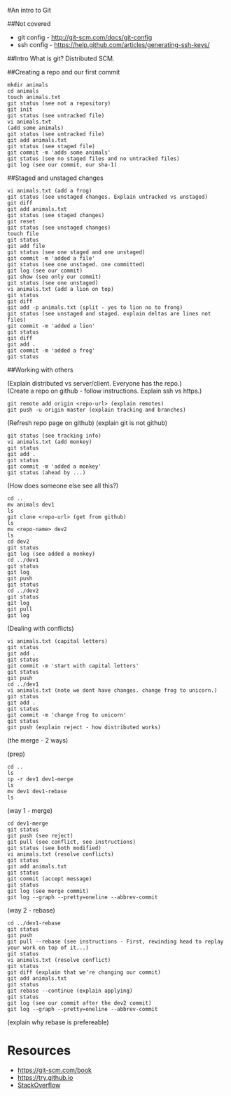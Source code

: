 #An intro to Git

##Not covered
* git config - http://git-scm.com/docs/git-config
* ssh config - https://help.github.com/articles/generating-ssh-keys/

##Intro
What is git? Distributed SCM.

##Creating a repo and our first commit

```
mkdir animals
cd animals
touch animals.txt
git status (see not a repository)
git init
git status (see untracked file)
vi animals.txt
(add some animals)
git status (see untracked file)
git add animals.txt
git status (see staged file)
git commit -m 'adds some animals'
git status (see no staged files and no untracked files)
git log (see our commit, our sha-1)
```

##Staged and unstaged changes

```
vi animals.txt (add a frog)
git status (see unstaged changes. Explain untracked vs unstaged)
git diff
git add animals.txt
git status (see staged changes)
git reset
git status (see unstaged changes)
touch file
git status
git add file
git status (see one staged and one unstaged)
git commit -m 'added a file'
git status (see one unstaged. one committed)
git log (see our commit)
git show (see only our commit)
git status (see one unstaged)
vi animals.txt (add a lion on top)
git status
git diff
git add -p animals.txt (split - yes to lion no to frong)
git status (see unstaged and staged. explain deltas are lines not files)
git commit -m 'added a lion'
git status
git diff
git add .
git commit -m 'added a frog'
git status
```

##Working with others

(Explain distributed vs server/client. Everyone has the repo.)  
(Create a repo on github - follow instructions. Explain ssh vs https.)
```
git remote add origin <repo-url> (explain remotes)
git push -u origin master (explain tracking and branches)
```

(Refresh repo page on github)
(explain git is not github)

```
git status (see tracking info)
vi animals.txt (add monkey)
git status
git add .
git status
git commit -m 'added a monkey'
git status (ahead by ...)
```

(How does someone else see all this?)
```
cd ..
mv animals dev1
ls
git clone <repo-url> (get from github)
ls
mv <repo-name> dev2
ls
cd dev2
git status
git log (see added a monkey)
cd ../dev1
git status
git log
git push
git status
cd ../dev2
git status
git log
git pull
git log
```

(Dealing with conflicts)
```
vi animals.txt (capital letters)
git status
git add .
git status
git commit -m 'start with capital letters'
git status
git push
cd ../dev1
vi animals.txt (note we dont have changes. change frog to unicorn.)
git status
git add .
git status
git commit -m 'change frog to unicorn'
git status
git push (explain reject - how distributed works)
```

(the merge - 2 ways)

(prep)
```
cd ..
ls
cp -r dev1 dev1-merge
ls
mv dev1 dev1-rebase
ls
```

(way 1 - merge)
```
cd dev1-merge
git status
git push (see reject)
git pull (see conflict, see instructions)
git status (see both modified)
vi animals.txt (resolve conflicts)
git status
git add animals.txt
git status
git commit (accept message)
git status
git log (see merge commit)
git log --graph --pretty=oneline --abbrev-commit

```
(way 2 - rebase)
```
cd ../dev1-rebase
git status
git push
git pull --rebase (see instructions - First, rewinding head to replay your work on top of it...)
git status
vi animals.txt (resolve conflict)
git status
git diff (explain that we're changing our commit)
git add animals.txt
git status
git rebase --continue (explain applying)
git status
git log (see our commit after the dev2 commit)
git log --graph --pretty=oneline --abbrev-commit
```
(explain why rebase is prefereable)

# Resources
* https://git-scm.com/book
* https://try.github.io
* [StackOverflow](http://stackoverflow.com/questions/tagged/git)
